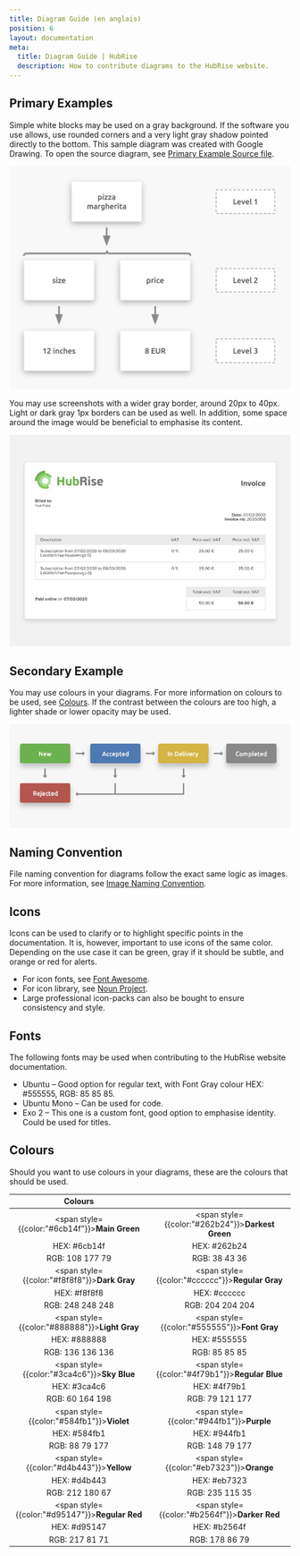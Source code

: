 ```yaml
---
title: Diagram Guide (en anglais)
position: 6
layout: documentation
meta:
  title: Diagram Guide | HubRise
  description: How to contribute diagrams to the HubRise website.
---
```


[comment]: # "This page is a duplicate from .../contributing/en"

## Primary Examples

Simple white blocks may be used on a gray background.
If the software you use allows, use rounded corners and a very light gray shadow pointed directly to the bottom.
This sample diagram was created with Google Drawing. To open the source diagram, see [Primary Example Source file](https://docs.google.com/drawings/d/1XaW7_OEfRfvW-AZz80lBrnN6LOeCYwsKZW_zsFC50qs/edit?usp=sharing).

![HubRise primary diagram example with no colors](../images/004-en-example-diagram-no-colours.png)

You may use screenshots with a wider gray border, around 20px to 40px. Light or dark gray 1px borders can be used as well. In addition, some space around the image would be beneficial to emphasise its content.

![Example of a screenshot](../images/005-en-screenshot-example.png)

## Secondary Example

You may use colours in your diagrams. For more information on colours to be used, see [Colours](#colours).
If the contrast between the colours are too high, a lighter shade or lower opacity may be used.

![Example of a diagram with colours](../images/006-en-diagram-use-with-colours.png)

## Naming Convention

File naming convention for diagrams follow the exact same logic as images. For more information, see [Image Naming Convention](/contributing/screenshots-guide/#naming-convention).

## Icons

Icons can be used to clarify or to highlight specific points in the documentation. It is, however, important to use icons of the same color. Depending on the use case it can be green, gray if it should be subtle, and orange or red for alerts.

- For icon fonts, see [Font Awesome](https://fontawesome.com/download).
- For icon library, see [Noun Project](https://thenounproject.com/).
- Large professional icon-packs can also be bought to ensure consistency and style.

## Fonts

The following fonts may be used when contributing to the HubRise website documentation.

- Ubuntu – Good option for regular text, with Font Gray colour HEX: #555555, RGB: 85 85 85.
- Ubuntu Mono – Can be used for code.
- Exo 2 – This one is a custom font, good option to emphasise identity. Could be used for titles.

## Colours

Should you want to use colours in your diagrams, these are the colours that should be used.

|                        Colours                         |                                                          |
| :----------------------------------------------------: | :------------------------------------------------------: |
| <span style={{color:"#6cb14f"}}>**Main Green**</span>  | <span style={{color:"#262b24"}}>**Darkest Green**</span> |
|                      HEX: #6cb14f                      |                       HEX: #262b24                       |
|                    RGB: 108 177 79                     |                      RGB: 38 43 36                       |
|  <span style={{color:"#f8f8f8"}}>**Dark Gray**</span>  | <span style={{color:"#cccccc"}}>**Regular Gray**</span>  |
|                      HEX: #f8f8f8                      |                       HEX: #cccccc                       |
|                    RGB: 248 248 248                    |                     RGB: 204 204 204                     |
| <span style={{color:"#888888"}}>**Light Gray**</span>  |   <span style={{color:"#555555"}}>**Font Gray**</span>   |
|                      HEX: #888888                      |                       HEX: #555555                       |
|                    RGB: 136 136 136                    |                      RGB: 85 85 85                       |
|  <span style={{color:"#3ca4c6"}}>**Sky Blue**</span>   | <span style={{color:"#4f79b1"}}>**Regular Blue**</span>  |
|                      HEX: #3ca4c6                      |                       HEX: #4f79b1                       |
|                    RGB: 60 164 198                     |                     RGB: 79 121 177                      |
|   <span style={{color:"#584fb1"}}>**Violet**</span>    |    <span style={{color:"#944fb1"}}>**Purple**</span>     |
|                      HEX: #584fb1                      |                       HEX: #944fb1                       |
|                     RGB: 88 79 177                     |                     RGB: 148 79 177                      |
|   <span style={{color:"#d4b443"}}>**Yellow**</span>    |    <span style={{color:"#eb7323"}}>**Orange**</span>     |
|                      HEX: #d4b443                      |                       HEX: #eb7323                       |
|                    RGB: 212 180 67                     |                     RGB: 235 115 35                      |
| <span style={{color:"#d95147"}}>**Regular Red**</span> |  <span style={{color:"#b2564f"}}>**Darker Red**</span>   |
|                      HEX: #d95147                      |                       HEX: #b2564f                       |
|                     RGB: 217 81 71                     |                      RGB: 178 86 79                      |
